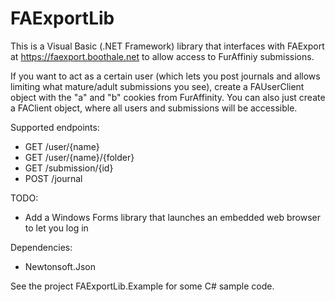 # FAExportLib

This is a Visual Basic (.NET Framework) library that interfaces with FAExport at https://faexport.boothale.net to allow access to FurAffiniy submissions.

If you want to act as a certain user (which lets you post journals and allows limiting what mature/adult submissions you see), create a FAUserClient object with the "a" and "b" cookies from FurAffinity. You can also just create a FAClient object, where all users and submissions will be accessible.

Supported endpoints:

* GET /user/{name}
* GET /user/{name}/{folder}
* GET /submission/{id}
* POST /journal

TODO:

* Add a Windows Forms library that launches an embedded web browser to let you log in

Dependencies:
* Newtonsoft.Json

See the project FAExportLib.Example for some C# sample code.
